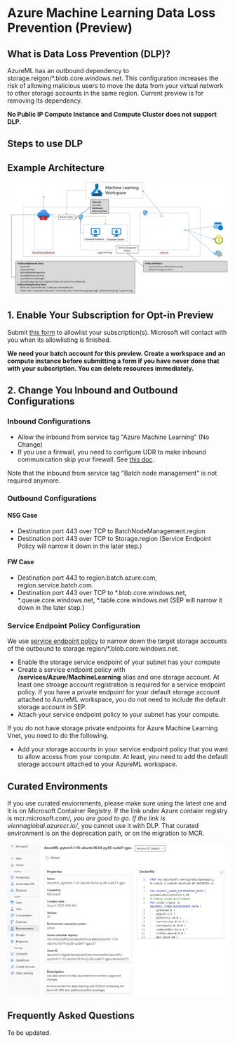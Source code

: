 # Azure Machine Learning Data Loss Prevention (Preview)

## What is Data Loss Prevention (DLP)?

AzureML has an outbound dependency to storage.reigon/*.blob.core.windows.net. This configuration increases the risk of allowing malicious users to move the data from your virtual network to other storage accounts in the same region. Current preview is for removing its dependency.

**No Public IP Compute Instance and Compute Cluster does not support DLP.**

## Steps to use DLP

## Example Architecture
![](./images/dlpsamplearchitecture.png)

## 1. Enable Your Subscription for Opt-in Preview
Submit [this form](https://forms.office.com/r/1TraBek7LV) to allowlist your subscription(s). Microsoft will contact with you when its allowlisting is finished.

**We need your batch account for this preview. Create a workspace and an compute instance before submitting a form if you have never done that with your subscription. You can delete resources immediately.**

## 2. Change You Inbound and Outbound Configurations

### Inbound Configurations
* Allow the inbound from service tag "Azure Machine Learning" (No Change)
* If you use a firewall, you need to configure UDR to make inbound communication skip your firewall. See [this doc](https://docs.microsoft.com/en-us/azure/machine-learning/how-to-secure-training-vnet?tabs=azure-studio%2Cipaddress#inbound-traffic).

Note that the inbound from service tag "Batch node management" is not required anymore.

### Outbound Configurations

#### NSG Case
* Destination port 443 over TCP to BatchNodeManagement.region 
* Destination port 443 over TCP to Storage.region (Service Endpoint Policy will narrow it down in the later step.) 

#### FW Case
* Destination port 443 to region.batch.azure.com, region.service.batch.com.
* Destination port 443 over TCP to *.blob.core.windows.net, *.queue.core.windows.net, *.table.core.windows.net (SEP will narrow it down in the later step.)

### Service Endpoint Policy Configuration

We use [service endpoint policy](https://docs.microsoft.com/en-us/azure/virtual-network/virtual-network-service-endpoint-policies-overview) to narrow down the target storage accounts of the outbound to storage.region/*.blob.core.windows.net.

* Enable the storage service endpoint of your subnet has your compute
* Create a service endpoint policy with **/services/Azure/MachineLearning** alias and one storage account. At least one stroage account registration is required for a service endpoint policy. If you have a private endpoint for your default storage account attached to AzureML workspace, you do not need to include the default storage account in SEP.
* Attach your service endpoint policy to your subnet has your compute.

If you do not have storage private endpoints for Azure Machine Learning Vnet, you need to do the following.
* Add your storage accounts in your service endpoint policy that you want to allow access from your compute. At least, you need to add the default storage account attached to your AzureML workspace.

## Curated Environments
If you use curated enviornments, please make sure using the latest one and it is on Microsoft Container Registry. If the link under Azure contaier registry is mcr.microsoft.com/*, you are good to go. If the link is viennaglobal.azurecr.io/*, you cannot use it with DLP. That curated environment is on the deprecation path, or on the migration to MCR.

![curated env example](./images/curatedenv.png)


## Frequently Asked Questions
To be updated.
